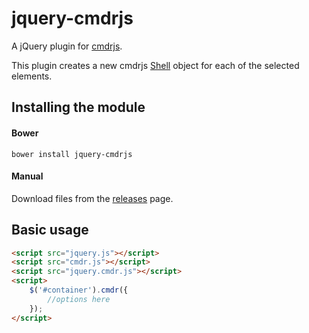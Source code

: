 # jquery-cmdrjs

A jQuery plugin for [cmdrjs](https://github.com/cmdrjs/cmdrjs).

This plugin creates a new cmdrjs [Shell](https://github.com/cmdrjs/cmdrjs/wiki/shell-class) object for each of the selected elements.

## Installing the module

#### Bower
```
bower install jquery-cmdrjs
```

#### Manual

Download files from the [releases](https://github.com/cmdrjs/jquery-cmdrjs/releases) page.

## Basic usage

```html
<script src="jquery.js"></script>
<script src="cmdr.js"></script>
<script src="jquery.cmdr.js"></script>
<script>    
    $('#container').cmdr({
        //options here
    });
</script>
```
